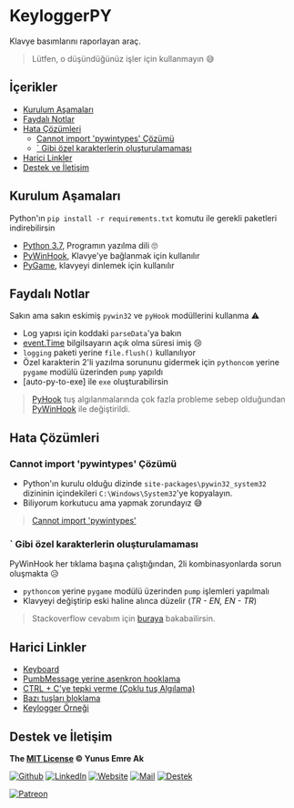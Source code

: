 # KeyloggerPY <!-- omit in toc -->

Klavye basımlarını raporlayan araç.

> Lütfen, o düşündüğünüz işler için kullanmayın 😅

## İçerikler <!-- omit in toc -->

- [Kurulum Aşamaları](#Kurulum-A%C5%9Famalar%C4%B1)
- [Faydalı Notlar](#Faydal%C4%B1-Notlar)
- [Hata Çözümleri](#Hata-%C3%87%C3%B6z%C3%BCmleri)
  - [Cannot import 'pywintypes' Çözümü](#Cannot-import-pywintypes-%C3%87%C3%B6z%C3%BCm%C3%BC)
  - [\` Gibi özel karakterlerin oluşturulamaması](#Gibi-%C3%B6zel-karakterlerin-olu%C5%9Fturulamamas%C4%B1)
- [Harici Linkler](#Harici-Linkler)
- [Destek ve İletişim](#Destek-ve-%C4%B0leti%C5%9Fim)

## Kurulum Aşamaları

Python'ın `pip install -r requirements.txt` komutu ile gerekli paketleri indirebilirsin

- [Python 3.7], Programın yazılma dili 🙄
- [PyWinHook], Klavye'ye bağlanmak için kullanılır
- [PyGame], klavyeyi dinlemek için kullanılır

## Faydalı Notlar

Sakın ama sakın eskimiş `pywin32` ve `pyHook` modüllerini kullanma ⚠

- Log yapısı için koddaki `parseData`'ya bakın
- [event.Time](https://stackoverflow.com/a/40049296/9770490) bilgilsayarın açık olma süresi imiş 😢
- `logging` paketi yerine `file.flush()` kullanılıyor
- Özel karakterin 2'li yazılma sorununu gidermek için `pythoncom` yerine `pygame` modülü üzerinden `pump` yapıldı
- [auto-py-to-exe] ile `exe` oluşturabilirsin

> [PyHook] tuş algılanmalarında çok fazla probleme sebep olduğundan [PyWinHook] ile değiştirildi.

## Hata Çözümleri

### Cannot import 'pywintypes' Çözümü

- Python'ın kurulu olduğu dizinde `site-packages\pywin32_system32` dizininin içindekileri `C:\Windows\System32`'ye kopyalayın.
- Biliyorum korkutucu ama yapmak zorundayız 😅

> [Cannot import 'pywintypes'](https://github.com/nicoddemus/pywin32-feedstock/commit/4366b982e499dbb5320c937620c616762d83a2c9)

### \` Gibi özel karakterlerin oluşturulamaması

PyWinHook her tıklama başına çalıştığından, 2li kombinasyonlarda sorun oluşmakta 😥

- `pythoncom` yerine `pygame` modülü üzerinden `pump` işlemleri yapılmalı
- Klavyeyi değiştirip eski haline alınca düzelir (_TR - EN, EN - TR_)

> Stackoverflow cevabım için [buraya](https://stackoverflow.com/a/56776934/9770490) bakabailirsin.

## Harici Linkler

- [Keyboard](https://pypi.org/project/keyboard/)
- [PumbMessage yerine asenkron hooklama](https://stackoverflow.com/a/14249096/9770490)
- [CTRL + C'ye tepki verme (Çoklu tuş Algılama)](https://stackoverflow.com/questions/4581772/using-pyhook-to-respond-to-key-combination-not-just-single-keystrokes/4905495)
- [Bazı tuşları bloklama](http://code.activestate.com/recipes/553270-using-pyhook-to-block-windows-keys/)
- [Keylogger Örneği](https://www.logixoft.com/en-eu/index)

[pygame]: https://pypi.org/project/pygame/
[pyhook]: https://www.lfd.uci.edu/~gohlke/pythonlibs/#pyhook
[pywinhook]: https://www.lfd.uci.edu/~gohlke/pythonlibs/#pywinhook
[pywin32]: https://pypi.org/project/pywin32/
[pywin32-conda]: https://github.com/nicoddemus/pywin32-feedstock
[python 3.7]: https://www.python.org/downloads/windows/

## Destek ve İletişim

**The [MIT License](https://choosealicense.com/licenses/mit/) &copy; Yunus Emre Ak**

[![Github](https://drive.google.com/uc?id=1PzkuWOoBNMg0uOMmqwHtVoYt0WCqi-O5)][github]
[![LinkedIn](https://drive.google.com/uc?id=1hvdil0ZHVEzekQ4AYELdnPOqzunKpnzJ)][linkedin]
[![Website](https://drive.google.com/uc?id=1wR8Ph0FBs36ZJl0Ud-HkS0LZ9b66JBqJ)][website]
[![Mail](https://drive.google.com/uc?id=142rP0hbrnY8T9kj_84_r7WxPG1hzWEcN)][mail]
[![Destek](https://drive.google.com/uc?id=1zyU7JWlw4sJTOx46gJlHOfYBwGIkvMQs)][bağış anlık]

[![Patreon](https://drive.google.com/uc?id=11YmCRmySX7v7QDFS62ST2JZuE70RFjDG)][bağış aylık]

<!-- İletişim -->

[mail]: mailto::yedhrab@gmail.com?subject=YBilgiler%20%7C%20Github
[github]: https://github.com/yedhrab
[website]: https://yemreak.com
[linkedin]: https://www.linkedin.com/in/yemreak/
[bağış anlık]: https://gogetfunding.com/yemreak/
[bağış aylık]: https://www.patreon.com/yemreak/

<!-- İletişim Sonu -->
